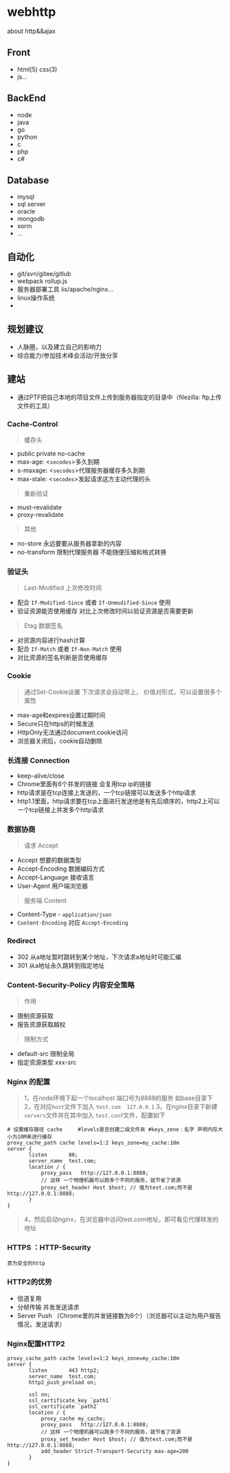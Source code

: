# webhttp
about http&amp;&amp;ajax

## Front
- html(5) css(3)
- js...


## BackEnd
- node
- java
- go
- python
- c
- php
- c#

## Database
- mysql
- sql server
- oracle
- mongodb
- xorm
- ...

## 自动化
- git/svn/gitee/gitlub
- webpack rollup.js
- 服务器部署工具 iis/apache/nginx...
- linux操作系统
- 


## 规划建议
- 人脉圈，以及建立自己的影响力
- 综合能力/参加技术峰会活动/开放分享

## 建站
- 通过PTF把自己本地的项目文件上传到服务器指定的目录中（filezilla: ftp上传文件的工具）

### Cache-Control
> 缓存头
- public private no-cache
- max-age: <`secodes`>多久到期
- s-maxage: <`secodes`>代理服务器缓存多久到期
- max-stale: <`secodes`>发起请求这方主动代理的头
> 重新验证 
- must-revalidate
- proxy-revalidate
> 其他
- no-store 永远要要从服务器拿新的内容
- no-transform 限制代理服务器 不能随便压缩和格式转换

### 验证头
> Last-Modified 上次修改时间 
- 配合 `If-Modified-Since` 或者 `If-Unmodified-Since` 使用
- 验证资源能否使用缓存 对比上次修改时间以验证资源是否需要更新
> Etag 数据签名
- 对资源内容进行hash计算
- 配合 `If-Match` 或者 `If-Non-Match` 使用
- 对比资源的签名判断是否使用缓存

### Cookie
> 通过Set-Cookie设置 下次请求会自动带上， 价值对形式，可以设置很多个
> 属性
- max-age和expires设置过期时间
- Secure只在https的时候发送
- HttpOnly无法通过document.cookie访问
- 浏览器关闭后，cookie自动删除

### 长连接 Connection
- keep-alive/close
- Chrome里面有6个并发的链接 会复用tcp ip的链接
- http请求是在tcp连接上发送的，一个tcp链接可以发送多个http请求
- http1.1里面，http请求要在tcp上面进行发送他是有先后顺序的，http2上可以一个tcp链接上并发多个http请求

### 数据协商
> 请求 Accept
- Accept 想要的数据类型
- Accept-Encoding 数据编码方式
- Accept-Language 接收语言
- User-Agent 用户端浏览器

> 服务端 Content
- Content-Type - `application/json`
- `Content-Encoding` 对应 `Accept-Encoding`

### Redirect
- 302 从a地址暂时跳转到某个地址，下次请求a地址时可能汇编
- 301 从a地址永久跳转到指定地址
 
### Content-Security-Policy 内容安全策略
> 作用
- 限制资源获取
- 报告资源获取越权
> 限制方式
- default-src 限制全局
- 指定资源类型 xxx-src



### Nginx 的配置
> 1，在node环境下起一个localhost 端口号为8888的服务 如base目录下
> 2，在对应`host`文件下加入 `test.com  127.0.0.1`
> 3，在nginx目录下新建`servers`文件并在其中加入 `test.conf`文件，配置如下
```
# 设置缓存路径 cache     #levels是否创建二级文件夹 #keys_zone：名字 声明内存大小为10M来进行缓存
proxy_cache_path cache levels=1:2 keys_zone=my_cache:10m
server {
       listen       80;
       server_name  test.com;
       location / {
           proxy_pass   http://127.0.0.1:8888;
           // 这样 一个物理机器可以跑多个不同的服务，就节省了资源
           proxy_set_header Host $host; // 值为test.com;而不是http://127.0.0.1:8888;
       }
}

```
> 4，然后启动nginx，在浏览器中访问test.com地址，即可看见代理转发的地址



### HTTPS ：HTTP-Security
    意为安全的http

### HTTP2的优势
- 信道复用
- 分帧传输 并发发送请求
- Server Push （Chrome里的并发链接数为6个）（浏览器可以主动为用户报告情况，发送请求）

### Nginx配置HTTP2
```
proxy_cache_path cache levels=1:2 keys_zone=my_cache:10m
server {
       listen       443 http2;
       server_name  test.com;
       http2_push_preload on;

       ssl on;
       ssl_certificate_key `path1`
       ssl_certificate `path2`
       location / {
           proxy_cache my_cache;
           proxy_pass   http://127.0.0.1:8888;
           // 这样 一个物理机器可以跑多个不同的服务，就节省了资源
           proxy_set_header Host $host; // 值为test.com;而不是http://127.0.0.1:8888;
           add_header Strict-Transport-Security max-age=200
       }
}

```